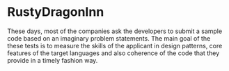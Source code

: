 # RustyDragonInn
These days, most of the companies ask the developers to submit a sample code based on an imaginary problem statements. The main goal of the these tests is to measure the skills of the applicant in design patterns, core features of the target languages and also coherence of the code that they provide in a timely fashion way.
